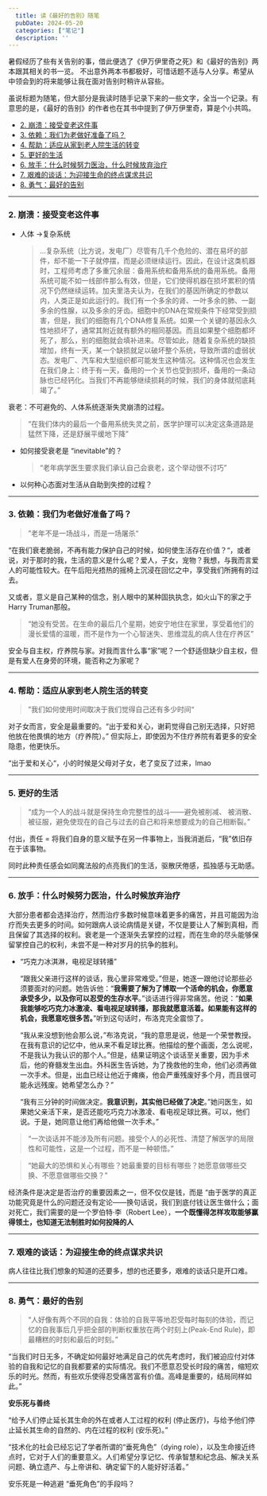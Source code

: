 ```yaml
---
  title: 读《最好的告别》随笔
  pubDate: 2024-05-20
  categories: ["笔记"]
  description: ''
---
```



暑假经历了些有关告别的事，借此便选了《伊万伊里奇之死》和《最好的告别》两本跟其相关的书一览。
不出意外两本书都极好，可惜话题不适与人分享。希望从中领会到的将来能够让我在面对告别时稍许从容些。

虽说标题为随笔，但大部分是我读时随手记录下来的一些文字，全当一个记录。有意思的是，《最好的告别》的作者也在其书中提到了伊万伊里奇，算是个小共鸣。

- [2. 崩溃：接受变老这件事](#2-崩溃接受变老这件事)
- [3. 依赖：我们为老做好准备了吗？](#3-依赖我们为老做好准备了吗)
- [4. 帮助：适应从家到老人院生活的转变](#4-帮助适应从家到老人院生活的转变)
- [5. 更好的生活](#5-更好的生活)
- [6. 放手：什么时候努力医治，什么时候放弃治疗](#6-放手什么时候努力医治什么时候放弃治疗)
- [7. 艰难的谈话：为迎接生命的终点谋求共识](#7-艰难的谈话为迎接生命的终点谋求共识)
- [8. 勇气：最好的告别](#8-勇气最好的告别)

---

### 2. 崩溃：接受变老这件事

- 人体 →复杂系统
    > …复杂系统（比方说，发电厂）尽管有几千个危险的、潜在易坏的部件，却不能一下子就停摆，而是必须继续运行。因此，在设计这类机器时，工程师考虑了多重冗余层：备用系统和备用系统的备用系统。备用系统可能不如一线部件那么有效，但是，它们使得机器在损坏累积的情况下仍然继续运转。加夫里洛夫认为，在我们的基因所确定的参数以内，人类正是如此运行的。我们有一个多余的肾、一叶多余的肺、一副多余的性腺，以及多余的牙齿。细胞中的DNA在常规条件下经常受到损害，但是，我们的细胞有几个DNA修复系统。如果一个关键的基因永久性地损坏了，通常其附近就有额外的相同基因。而且如果整个细胞都坏死了，那么，别的细胞就会填补进来。尽管如此，随着复杂系统的缺损增加，终有一天，某一个缺损就足以破坏整个系统，导致所谓的虚弱状态。发电厂、汽车和大型组织都可能发生这种情况。这种情况也会发生在我们身上：终于有一天，备用的一个关节也受到损坏，备用的一条动脉也已经钙化。当我们不再能够继续损耗的时候，我们的身体就彻底耗竭了。”
    > 

衰老：不可避免的、人体系统逐渐失灵崩溃的过程。

> “在我们体内的最后一个备用系统失灵之前，医学护理可以决定这条道路是猛然下降，还是舒展平缓地下降”
> 

- 如何接受衰老是 “inevitable”的？
    
    > “老年病学医生要求我们承认自己会衰老，这个举动很不讨巧”
    > 
- 以何种心态面对生活从自助到失控的过程？

---

### 3. 依赖：我们为老做好准备了吗？

> ”老年不是一场战斗，而是一场屠杀“
> 

“在我们衰老脆弱，不再有能力保护自己的时候，如何使生活存在价值？“，或者说，对于那时的我，生活的意义是什么呢？爱人，子女，宠物？我想，与我而言爱人的可能性较大。在午后阳光捂热的摇椅上沉浸在回忆之中，享受我们所拥有的过去。

又或者，意义是自己某种的信念，别人眼中的某种固执执念，如火山下的家之于Harry Truman那般。

> “她没有受苦。在生命的最后几个星期，她安宁地住在家里，享受着他们的漫长爱情的温暖，而不是作为一个心智迷失、思维混乱的病人住在疗养区”
> 

安全与自主权，疗养院与家。对我而言什么事“家”呢？一个舒适但缺少自主权，但是有爱人在身旁的环境，能否称之为家呢？

---

### 4. 帮助：适应从家到老人院生活的转变

> ”我们如何使用时间取决于我们觉得自己还有多少时间“
> 

对子女而言，安全是最重要的。“出于爱和关心，谢莉觉得自己别无选择，只好把他放在他畏惧的地方（疗养院）。” 但实际上，即使因为不住疗养院有着更多的安全隐患，他更快乐。

“出于爱和关心“，小的时候是父母对子女，老了变反了过来，lmao

---

### 5. 更好的生活

> “成为一个人的战斗就是保持生命完整性的战斗——避免被削减、 被消散、被征服，避免使现在的自己与过去的自己和将来想要成为的自己相断裂。”
> 

付出，责任 = 将我们自身的意义赋予在另一件事物上，当我消逝后，“我”依旧存在于该事物。

同时此种责任感会如同魔法般的点亮我们的生活，驱散厌倦感，孤独感与无助感。

---

### 6. 放手：什么时候努力医治，什么时候放弃治疗

大部分患者都会选择治疗，然而治疗多数时候意味着更多的痛苦，并且可能因为治疗而失去更多的时间。如何跟病人谈论病情是关键，不仅是要让人了解到真相，而且保留了其选择的权利。衰老是一个逐渐失去掌控的过程，而在生命的尽头能够保留掌控自己的权利，未尝不是一种对岁月的抗争的胜利。

- “巧克力冰淇淋，电视足球转播”
    
    “跟我父亲进行这样的谈话，我心里非常难受。”但是，她逐一跟他讨论那些必须要面对的问题。她告诉他：“**我需要了解为了博取一个活命的机会，你愿意承受多少，以及你可以忍受的生存水平**。”谈话进行得非常痛苦。他说：“**如果我能够吃巧克力冰激凌、看电视足球转播，那我就愿意活着。如果能有这样的机会，我愿意吃很多苦。**”听到这句话时，布洛克完全震惊了。
    
    “我从来没想到他会那么说，”布洛克说，“我的意思是说，他是一个荣誉教授。在我有意识的记忆中，他从来不看足球比赛。他描绘的整个画面，怎么说呢，不是我认为我认识的那个人。”但是，结果证明这个谈话至关重要，因为手术后，他的脊髓发生出血。外科医生告诉她，为了挽救他的生命，他们必须再做一次手术。但是，出血已经让他近于瘫痪，他会严重残废好多个月，而且很可能永远残废。她希望怎么办？”
    
    “我有三分钟的时间做决定。**我意识到，其实他已经做了决定**。”她问医生，如果她父亲活下来，是否还能吃巧克力冰激凌、看电视足球比赛。可以，他们说。于是，她同意让他们再给他做一次手术。”
    

> “一次谈话并不能涉及所有问题。接受个人的必死性、清楚了解医学的局限性和可能性，这是一个过程，而不是一种顿悟。”
> 

> “她最大的恐惧和关心有哪些？她最重要的目标有哪些？她愿意做哪些交换、不愿意做哪些交换？”
> 

经济条件是决定是否治疗的重要因素之一，但不仅仅是钱，而是 “由于医学的真正功能究竟是什么的问题还没有定论——换句话说，我们到底付钱让医生做什么；面对死亡，我们需要的是一个罗伯特·李（Robert Lee），**一个既懂得怎样攻取能够赢得领土，也知道无法制胜时如何投降的人**

---

### 7. 艰难的谈话：为迎接生命的终点谋求共识

病人往往比我们想象的知道的还要多，想的也还要多，艰难的谈话只是开口难。

---

### 8. 勇气：最好的告别

> “人好像有两个不同的自我：体验的自我平等地忍受每时每刻的体验，而记忆的自我事后几乎把全部的判断权重放在两个时刻上(Peak-End Rule)，即最糟糕的时刻和最后的时刻。”
> 

“当我们时日无多，不确定如何最好地满足自己的优先考虑时，我们被迫应付对体验的自我和记忆的自我都要紧的实际情况。我们不愿意忍受长时段的痛苦，缩短欢乐的时光。然而，有些欢乐使得忍受痛苦富有价值。高峰是重要的，结局同样如此。”

**安乐死与善终**

“给予人们停止延长其生命的外在或者人工过程的权利 (停止医疗)，与给予他们停止延长其生命的自然的、内在过程的权利 (安乐死)。”

“技术化的社会已经忘记了学者所谓的“垂死角色”（dying role），以及生命接近终点时，它对于人们的重要意义。人们希望分享记忆、传承智慧和纪念品、解决关系问题、确立遗产、与上帝讲和、确定留下的人能好好活着。”

安乐死是一种逃避 “垂死角色”的手段吗？